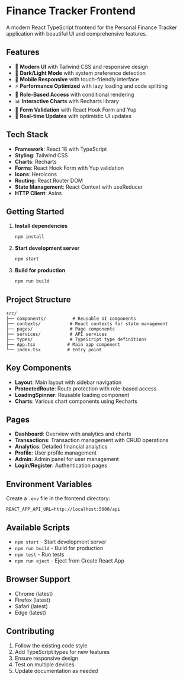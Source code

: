 # Finance Tracker Frontend

A modern React TypeScript frontend for the Personal Finance Tracker application with beautiful UI and comprehensive features.

## Features

- 🎨 **Modern UI** with Tailwind CSS and responsive design
- 🌙 **Dark/Light Mode** with system preference detection
- 📱 **Mobile Responsive** with touch-friendly interface
- ⚡ **Performance Optimized** with lazy loading and code splitting
- 🔐 **Role-Based Access** with conditional rendering
- 📊 **Interactive Charts** with Recharts library
- 🎯 **Form Validation** with React Hook Form and Yup
- 🔄 **Real-time Updates** with optimistic UI updates

## Tech Stack

- **Framework**: React 18 with TypeScript
- **Styling**: Tailwind CSS
- **Charts**: Recharts
- **Forms**: React Hook Form with Yup validation
- **Icons**: Heroicons
- **Routing**: React Router DOM
- **State Management**: React Context with useReducer
- **HTTP Client**: Axios

## Getting Started

1. **Install dependencies**
   ```bash
   npm install
   ```

2. **Start development server**
   ```bash
   npm start
   ```

3. **Build for production**
   ```bash
   npm run build
   ```

## Project Structure

```
src/
├── components/          # Reusable UI components
├── contexts/           # React contexts for state management
├── pages/              # Page components
├── services/           # API services
├── types/              # TypeScript type definitions
├── App.tsx            # Main app component
└── index.tsx          # Entry point
```

## Key Components

- **Layout**: Main layout with sidebar navigation
- **ProtectedRoute**: Route protection with role-based access
- **LoadingSpinner**: Reusable loading component
- **Charts**: Various chart components using Recharts

## Pages

- **Dashboard**: Overview with analytics and charts
- **Transactions**: Transaction management with CRUD operations
- **Analytics**: Detailed financial analytics
- **Profile**: User profile management
- **Admin**: Admin panel for user management
- **Login/Register**: Authentication pages

## Environment Variables

Create a `.env` file in the frontend directory:

```env
REACT_APP_API_URL=http://localhost:5000/api
```

## Available Scripts

- `npm start` - Start development server
- `npm run build` - Build for production
- `npm test` - Run tests
- `npm run eject` - Eject from Create React App

## Browser Support

- Chrome (latest)
- Firefox (latest)
- Safari (latest)
- Edge (latest)

## Contributing

1. Follow the existing code style
2. Add TypeScript types for new features
3. Ensure responsive design
4. Test on multiple devices
5. Update documentation as needed
